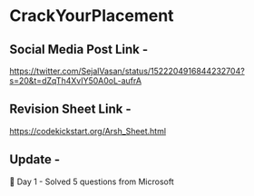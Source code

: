 # CrackYourPlacement

## Social Media Post Link -
https://twitter.com/SejalVasan/status/1522204916844232704?s=20&t=dZqTh4XvIY50A0oL-aufrA


## Revision Sheet Link -
https://codekickstart.org/Arsh_Sheet.html

## Update -
🎯 Day 1 - Solved 5 questions from Microsoft

